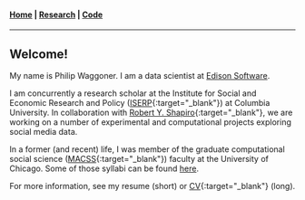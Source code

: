 #### [Home](https://pdwaggoner.github.io) | [Research](/Research.md) | [Code](/Code.md)
___________

## Welcome!

My name is Philip Waggoner. I am a data scientist at [Edison Software](https://www.edison.tech/). 

I am concurrently a research scholar at the Institute for Social and Economic Research and Policy ([ISERP](http://iserp.columbia.edu/people/philip-d-waggoner){:target="_blank"}) at Columbia University. In collaboration with [Robert Y. Shapiro](https://www.sipa.columbia.edu/faculty-research/faculty-directory/robert-shapiro){:target="_blank"}, we are working on a number of experimental and computational projects exploring social media data.

In a former (and recent) life, I was member of the graduate computational social science ([MACSS](https://macss.uchicago.edu/directory/philip-waggoner){:target="_blank"}) faculty at the University of Chicago. Some of those syllabi can be found [here](/Teach.md).

For more information, see my resume (short) or [CV](https://www.dropbox.com/s/ikt228v5lmobro2/Philip%20Waggoner_CV.pdf?dl=0){:target="_blank"} (long).
